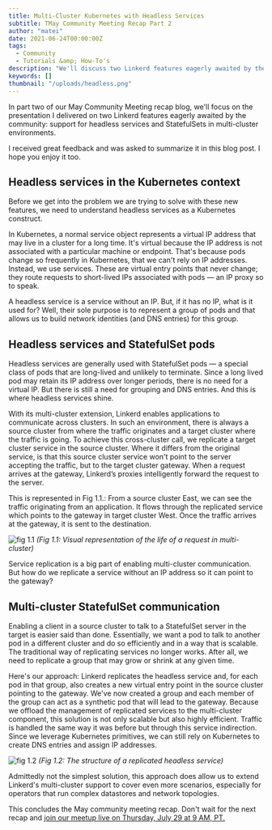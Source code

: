 ```yaml
---
title: Multi-Cluster Kubernetes with Headless Services
subtitle: TMay Community Meeting Recap Part 2
author: "matei"
date: 2021-06-24T00:00:00Z
tags:
  - Community
  - Tutorials &amp; How-To's
description: "We'll discuss two Linkerd features eagerly awaited by the community:  support for headless services and StatefulSets in multi-cluster environments."
keywords: []
thumbnail: "/uploads/headless.png"
---
```


In part two of our May Community Meeting recap blog, we'll focus on the
presentation I delivered on two Linkerd features eagerly awaited by the
community: support for headless services and StatefulSets in multi-cluster
environments.

I received great feedback and was asked to summarize it in this blog post.  I
hope you enjoy it too.

## Headless services in the Kubernetes context

Before we get into the problem we are trying to solve with these new features,
we need to understand headless services as a Kubernetes construct.

In Kubernetes, a normal service object represents a virtual IP address that may
live in a cluster for a long time. It's virtual because the IP address is not
associated with a particular machine or endpoint. That's because pods change so
frequently in Kubernetes, that we can't rely on IP addresses.  Instead, we use
services. These are virtual entry points that never change; they route requests
to short-lived IPs associated with pods — an IP proxy so to speak.

A headless service is a service without an IP. But, if it has no IP, what is it
used for? Well, their sole purpose is to represent a group of pods and that
allows us to build network identities (and DNS entries) for this group.

## Headless services and StatefulSet pods

Headless services are generally used with StatefulSet pods — a special class of
pods that are long-lived and unlikely to terminate. Since a long lived pod may
retain its IP address over longer periods, there is no need for a virtual IP.
But there is still a need for grouping and DNS entries. And this is where
headless services shine.

With its multi-cluster extension, Linkerd enables applications to communicate
across clusters. In such an environment, there is always a source cluster from
where the traffic originates and a target cluster where the traffic is going.
To achieve this cross-cluster call, we replicate a target cluster service in
the source cluster. Where it differs from the original service, is that this
source cluster service won't point to the server accepting the traffic, but to
the target cluster gateway. When a request arrives at the gateway, Linkerd’s
proxies intelligently forward the request to the server.

This is represented in Fig 1.1.: From a source cluster East, we can see the
traffic originating from an application. It flows through the replicated
service which points to the gateway in target cluster West. Once the traffic
arrives at the gateway, it is sent to the destination.

![fig 1.1](/images/multicluster/sset-blog-11.png) *(Fig 1.1: Visual
representation of the life of a request in multi-cluster)*

Service replication is a big part of enabling multi-cluster communication. But
how do we replicate a service without an IP address so it can point to the
gateway?

## Multi-cluster StatefulSet communication

Enabling a client in a source cluster to talk to a StatefulSet server in the
target is easier said than done. Essentially, we want a pod to talk to another
pod in a different cluster and do so efficiently and in a way that is scalable.
The traditional way of replicating services no longer works. After all, we need
to replicate a group that may grow or shrink at any given time.

Here's our approach: Linkerd replicates the headless service and, for each pod
in that group, also creates a new virtual entry point in the source cluster
pointing to the gateway. We've now created a group and each member of the group
can act as a synthetic pod that will lead to the gateway. Because we offload
the management of replicated services to the multi-cluster component, this
solution is not only scalable but also highly efficient. Traffic is handled the
same way it was before but through this service indirection. Since we leverage
Kubernetes primitives, we can still rely on Kubernetes to create DNS entries
and assign IP addresses.

![fig 1.2](/images/multicluster/sset-blog-12.png) *(Fig 1.2: The
structure of a replicated headless service)*

Admittedly not the simplest solution, this approach does allow us to extend
Linkerd's multi-cluster support to cover even more scenarios, especially for
operators that run complex datastores and network topologies.

This concludes the May community meeting recap. Don't wait for the next recap
and [join our meetup live on Thursday, July 29 at 9 AM,
PT.](https://community.cncf.io/events/details/cncf-linkerd-community-presents-july-linkerd-online-community-meetup/)
